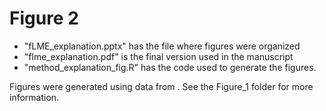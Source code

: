 # Figure 2

- "fLME_explanation.pptx" has the file where figures were organized
- "flme_explanation.pdf" is the final version used in the manuscript
- "method_explanation_fig.R" has the code used to generate the figures.

Figures were generated using data from . See the Figure_1 folder for more information.

